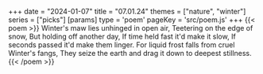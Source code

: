 +++
date = "2024-01-07"
title = "07.01.24"
themes = ["nature", "winter"]
series = ["picks"]
[params]
  type = 'poem'
  pageKey = 'src/poem.js'
+++
{{< poem >}}
Winter's maw lies unhinged in open air,
Teetering on the edge of snow,
But holding off another day,
If time held fast it'd make it slow,
If seconds passed it'd make them linger.
For liquid frost falls from cruel Winter's fangs,
They seize the earth and drag it down to deepest stillness.
{{< /poem >}}
